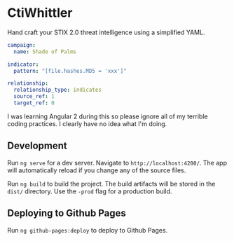 # CtiWhittler

Hand craft your STIX 2.0 threat intelligence using a simplified YAML.

```yaml
campaign:
  name: Shade of Palms

indicator:
  pattern: "[file.hashes.MD5 = 'xxx']"

relationship:
  relationship_type: indicates
  source_ref: 1
  target_ref: 0
```

I was learning Angular 2 during this so please ignore all of my terrible coding practices. I clearly have no idea what I'm doing.

## Development
Run `ng serve` for a dev server. Navigate to `http://localhost:4200/`. The app will automatically reload if you change any of the source files.

Run `ng build` to build the project. The build artifacts will be stored in the `dist/` directory. Use the `-prod` flag for a production build.

## Deploying to Github Pages

Run `ng github-pages:deploy` to deploy to Github Pages.

